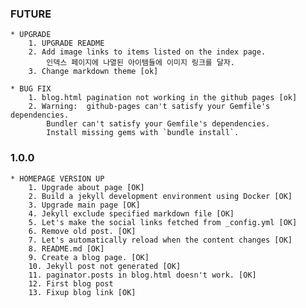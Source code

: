 ### FUTURE
	* UPGRADE
		1. UPGRADE README
		2. Add image links to items listed on the index page.
			인덱스 페이지에 나열된 아이템들에 이미지 링크를 달자.
		3. Change markdown theme [ok]

	* BUG FIX
		1. blog.html pagination not working in the github pages [ok]
		2. Warning:  github-pages can't satisfy your Gemfile's dependencies.
			Bundler can't satisfy your Gemfile's dependencies.
			Install missing gems with `bundle install`.

### 1.0.0
    * HOMEPAGE VERSION UP
        1. Upgrade about page [OK]
        2. Build a jekyll development environment using Docker [OK]
        3. Upgrade main page [OK]
        4. Jekyll exclude specified markdown file [OK]
        5. Let's make the social links fetched from _config.yml [OK]
        6. Remove old post. [OK]
        7. Let's automatically reload when the content changes [OK]
		8. README.md [OK]
		9. Create a blog page. [OK]
		10. Jekyll post not generated [OK]
		11. paginator.posts in blog.html doesn't work. [OK]
		12. First blog post
		13. Fixup blog link [OK]


